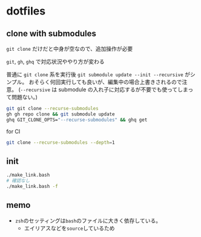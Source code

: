 # dotfiles

## clone with submodules

`git clone` だけだと中身が空なので、追加操作が必要

`git`, `gh`, `ghq` で対応状況ややり方が変わる

普通に `git clone` 系を実行後 `git submodule update --init --recursive` がシンプル。
おそらく何回実行しても良いが、編集中の場合上書きされるので注意。
(`--recursive` は submodule の入れ子に対応するが不要でも使ってしまって問題ない。)

```bash
git git clone --recurse-submodules
gh gh repo clone && git submodule update
ghq GIT_CLONE_OPTS="--recurse-submodules" && ghq get
```

for CI

```bash
git clone --recurse-submodules --depth=1
```

## init

```bash
./make_link.bash
# 確認なし
./make_link.bash -f
```

## memo

- `zsh`のセッティングは`bash`のファイルに大きく依存している。
  - エイリアスなどを`source`しているため
